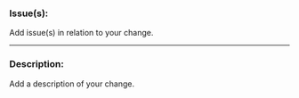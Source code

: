 ### Issue(s):

Add issue(s) in relation to your change.

---

### Description:

Add a description of your change.
